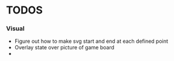# TODOS

### Visual
  - Figure out how to make svg start and end at each defined point 
  - Overlay state over picture of game board
  -  